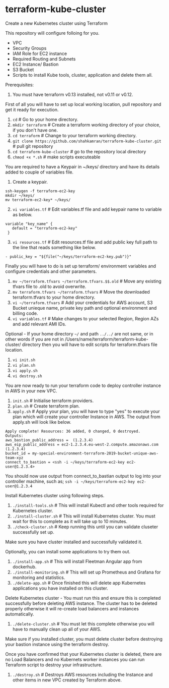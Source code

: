 # terraform-kube-cluster
Create a new Kubernetes cluster using Terraform

This repository will configure folloing for you.
- VPC
- Security Groups
- IAM Role for EC2 instance
- Required Routing and Subnets
- EC2 Instance/ Bastion
- S3 Bucket
- Scripts to install Kube tools, cluster, application and delete them all.

Prerequisites:
1. You must have terraform v0.13 installed, not v0.11 or v0.12.

First of all you will have to set up local working location, pull repository and get it ready for execution.
1. ```cd``` # Go to your home directory.
2. ```mkdir terraform``` # Create a terraform working directory of your choice, if you don't have one.
3. ```cd terraform``` # Change to your terraform working directory.
4. ```git clone https://github.com/shahkamran/terraform-kube-cluster.git``` # pull git repository
5. ```cd terraform-kube-cluster``` # go to the repository local directory
6. ```chmod +x *.sh``` # make scripts executeable

You are required to have a Keypair in ~/keys/ directory and have its details added to couple of variables file.
1. Create a keypair.
```
ssh-keygen -f terraform-ec2-key
mkdir ~/keys/
mv terraform-ec2-key* ~/keys/
```
2.  ```vi variables.tf``` # Edit variables.tf file and add keypair name to variable as below.
```
variable "key_name" {
   default = "terraform-ec2-key"
 }
```
3. ```vi resources.tf``` # Edit resources.tf file and add public key full path to the line that reads something like below.
```
- public_key = "${file("~/keys/terraform-ec2-key.pub")}"
```

Finally you will have to do is set up terraform/ environment variables and configure credentials and other parameters.
1. ```mv ~/terraform.tfvars ~/terraform.tfvars.$$.old``` # Move any existing tfvars file to .old to avoid overwrite.
2. ```mv terraform.tfvars ~/terraform.tfvars``` # Move the downloaded terraform.tfvars to your home directory.
3. ```vi ~/terraform.tfvars``` # Add your credentials for AWS account, S3 Bucket unieque name, private key path and optional environment and billing code.
4. ```vi variables.tf``` # Make changes to your selected Region, Region AZs and add relevant AMI IDs.

Optional - If your home directory ```~/``` and path ```../../``` are not same, or in other words if you are not in /Users/name/terraform/terraform-kube-cluster/ directory then you will have to edit scripts for terraform.tfvars file location.
1. ```vi init.sh```
2. ```vi plan.sh```
3. ```vi apply.sh```
4. ```vi destroy.sh```

You are now ready to run your terraform code to deploy controller instance in AWS in your new VPC.
1. ```init.sh``` # Initialise terraform providers.
2. ```plan.sh``` # Create terraform plan.
3. ```apply.sh``` # Apply your plan, you will have to type "yes" to execute your plan which will create your controller Instance in AWS. The output from apply.sh will look like below.

```
Apply complete! Resources: 36 added, 0 changed, 0 destroyed.
Outputs:
aws_bastion_public_address =  (1.2.3.4)
aws_eip_public_address = ec2-1.2.3.4.eu-west-2.compute.amazonaws.com (1.2.3.4)
bucket_id = my-special-environment-terraform-2019-bucket-unique-aws-team-xyz
connect_to_bastion = <ssh -i ~/keys/terraform-ec2-key ec2-user@1.2.3.4>
```

You should now use output from connect_to_bastian output to log into your controller machine, such as;
```ssh -i ~/keys/terraform-ec2-key ec2-user@1.2.3.4```

Install Kubernetes cluster using following steps.
1. ```./install-tools.sh``` # This will install Kubectl and other tools required for Kubernetes cluster.
2. ```./install-cluster.sh``` # This will install Kubernetes cluster. You must wait for this to complete as it will take up to 10 minutes.
3. ```./check-cluster.sh``` # Keep running this until you can validate cluseter successfully set up.

Make sure you have cluster installed and successfully validated it.

Optionally, you can install some applications to try them out.
1. ```./install-app.sh``` # This will install Fleetman Angular app from dockerhub.
2. ```./install-monitoring.sh``` # This will set up Prometheus and Grafana for monitoring and statistics.
3. ```./delete-app.sh``` # Once finished this will delete app Kubernetes applications you have installed on this cluster.

Delete Kubernetes cluster - You must run this and ensure this is completed successfully before deleting AWS instance. The cluster has to be deleted properly otherwise it will re-create load balancers and instances automatically.
1. ```./delete-cluster.sh``` # You must let this complete otherwise you will have to manually clean up all of your AWS.

Make sure if you installed cluster, you must delete cluster before destroying your bastion instance using the terraform destroy.

Once you have confirmed that your Kubernetes cluster is deleted, there are no Load Balancers and no Kubernets worker instances you can run Terraform script to destroy your infrastructure.
1. ```./destroy.sh``` # Destroys AWS resources including the Instance and other items in new VPC created by Terraform above.
